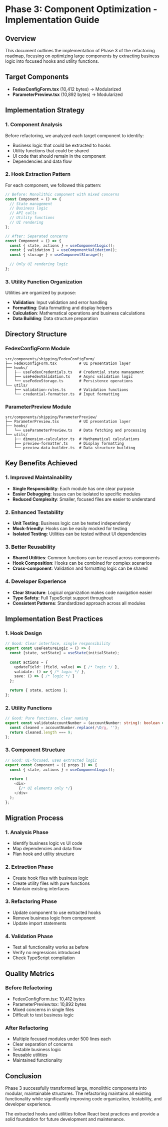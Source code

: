 # Phase 3: Component Optimization - Implementation Guide

## Overview
This document outlines the implementation of Phase 3 of the refactoring roadmap, focusing on optimizing large components by extracting business logic into focused hooks and utility functions.

## Target Components
- **FedexConfigForm.tsx** (10,412 bytes) → Modularized
- **ParameterPreview.tsx** (10,892 bytes) → Modularized

## Implementation Strategy

### 1. Component Analysis
Before refactoring, we analyzed each target component to identify:
- Business logic that could be extracted to hooks
- Utility functions that could be shared
- UI code that should remain in the component
- Dependencies and data flow

### 2. Hook Extraction Pattern
For each component, we followed this pattern:
```typescript
// Before: Monolithic component with mixed concerns
const Component = () => {
  // State management
  // Business logic
  // API calls
  // Utility functions
  // UI rendering
};

// After: Separated concerns
const Component = () => {
  const { state, actions } = useComponentLogic();
  const { validation } = useComponentValidation();
  const { storage } = useComponentStorage();
  
  // Only UI rendering logic
};
```

### 3. Utility Function Organization
Utilities are organized by purpose:
- **Validation**: Input validation and error handling
- **Formatting**: Data formatting and display helpers
- **Calculation**: Mathematical operations and business calculations
- **Data Building**: Data structure preparation

## Directory Structure

### FedexConfigForm Module
```
src/components/shipping/FedexConfigForm/
├── FedexConfigForm.tsx          # UI presentation layer
├── hooks/
│   ├── useFedexCredentials.ts   # Credential state management
│   ├── useFedexValidation.ts    # Async validation logic
│   └── useFedexStorage.ts       # Persistence operations
└── utils/
    ├── validation-rules.ts      # Validation functions
    └── credential-formatter.ts  # Input formatting
```

### ParameterPreview Module
```
src/components/shipping/ParameterPreview/
├── ParameterPreview.tsx         # UI presentation layer
├── hooks/
│   └── useParameterPreview.ts   # Data fetching and processing
└── utils/
    ├── dimension-calculator.ts  # Mathematical calculations
    ├── preview-formatter.ts     # Display formatting
    └── preview-data-builder.ts  # Data structure building
```

## Key Benefits Achieved

### 1. Improved Maintainability
- **Single Responsibility**: Each module has one clear purpose
- **Easier Debugging**: Issues can be isolated to specific modules
- **Reduced Complexity**: Smaller, focused files are easier to understand

### 2. Enhanced Testability
- **Unit Testing**: Business logic can be tested independently
- **Mock-friendly**: Hooks can be easily mocked for testing
- **Isolated Testing**: Utilities can be tested without UI dependencies

### 3. Better Reusability
- **Shared Utilities**: Common functions can be reused across components
- **Hook Composition**: Hooks can be combined for complex scenarios
- **Cross-component**: Validation and formatting logic can be shared

### 4. Developer Experience
- **Clear Structure**: Logical organization makes code navigation easier
- **Type Safety**: Full TypeScript support throughout
- **Consistent Patterns**: Standardized approach across all modules

## Implementation Best Practices

### 1. Hook Design
```typescript
// Good: Clear interface, single responsibility
export const useFeatureLogic = () => {
  const [state, setState] = useState(initialState);
  
  const actions = {
    updateField: (field, value) => { /* logic */ },
    validate: () => { /* logic */ },
    save: () => { /* logic */ }
  };
  
  return { state, actions };
};
```

### 2. Utility Functions
```typescript
// Good: Pure functions, clear naming
export const validateAccountNumber = (accountNumber: string): boolean => {
  const cleaned = accountNumber.replace(/\D/g, '');
  return cleaned.length === 9;
};
```

### 3. Component Structure
```typescript
// Good: UI-focused, uses extracted logic
export const Component = ({ props }) => {
  const { state, actions } = useComponentLogic();
  
  return (
    <div>
      {/* UI elements only */}
    </div>
  );
};
```

## Migration Process

### 1. Analysis Phase
- Identify business logic vs UI code
- Map dependencies and data flow
- Plan hook and utility structure

### 2. Extraction Phase
- Create hook files with business logic
- Create utility files with pure functions
- Maintain existing interfaces

### 3. Refactoring Phase
- Update component to use extracted hooks
- Remove business logic from component
- Update import statements

### 4. Validation Phase
- Test all functionality works as before
- Verify no regressions introduced
- Check TypeScript compilation

## Quality Metrics

### Before Refactoring
- FedexConfigForm.tsx: 10,412 bytes
- ParameterPreview.tsx: 10,892 bytes
- Mixed concerns in single files
- Difficult to test business logic

### After Refactoring
- Multiple focused modules under 500 lines each
- Clear separation of concerns
- Testable business logic
- Reusable utilities
- Maintained functionality

## Conclusion

Phase 3 successfully transformed large, monolithic components into modular, maintainable structures. The refactoring maintains all existing functionality while significantly improving code organization, testability, and developer experience.

The extracted hooks and utilities follow React best practices and provide a solid foundation for future development and maintenance.
